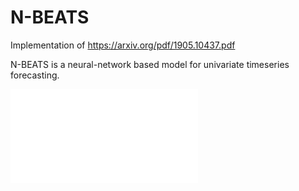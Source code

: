 # N-BEATS

Implementation of https://arxiv.org/pdf/1905.10437.pdf

N-BEATS is a neural-network based model for univariate timeseries forecasting.

![N-BEATS Architecture](NBEATS.pdf)